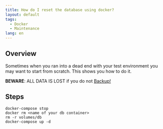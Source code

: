 ```yaml
---
title: How do I reset the database using docker?
layout: default
tags:  
  - Docker
  - Maintenance
lang: en
---
```

## Overview

Sometimes when you ran into a dead end with your test environment you may want to start from scratch. This shows you how to do it.

**BEWARE**: ALL DATA IS LOST if you do not [Backup!](How_do_I_backup_metasfresh_docker)

## Steps

```
docker-compose stop
docker rm <name of your db container>
rm -r volumes/db
docker-compose up -d
```
